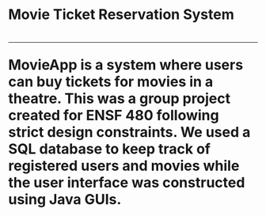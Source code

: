 <h1>Movie Ticket Reservation System<h1>
  <hr>
MovieApp is a system where users can buy tickets for movies in a theatre. This was a group project created for ENSF 480 following strict design constraints.
We used a SQL database to keep track of registered users and movies while the user interface was constructed using Java GUIs.
  </hr>
